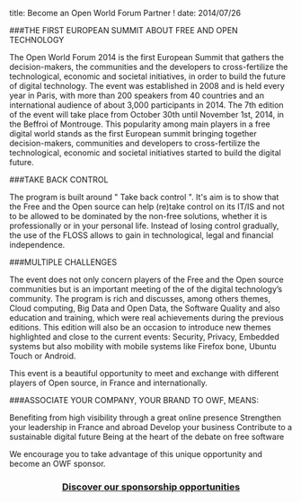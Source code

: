 title: Become an Open World Forum Partner !
date: 2014/07/26


###THE FIRST EUROPEAN SUMMIT ABOUT FREE AND OPEN TECHNOLOGY


The Open World Forum 2014 is the first European Summit that gathers the decision-makers, the communities and the developers to cross-fertilize the technological, economic and societal initiatives, in order to build the future of digital technology. The event was established in 2008 and is held every year in Paris, with more than 200 speakers from 40 countries and an international audience of about 3,000 participants in 2014. The 7th edition of the event will take place from October 30th until November 1st, 2014, in the Beffroi of Montrouge. This popularity among main players in a free digital world stands as the first European summit bringing together decision-makers, communities and developers to cross-fertilize the technological, economic and societal initiatives started to build the digital future.


###TAKE BACK CONTROL


The program is built around " Take back control ". It's aim is to show that the Free and the Open source can help (re)take control on its IT/IS and not to be allowed to be dominated by the non-free solutions, whether it is professionally or in your personal life. Instead of losing control gradually, the use of the FLOSS allows to gain in technological, legal and financial independence.


###MULTIPLE CHALLENGES


The event does not only concern players of the Free and the Open source communities but is an important meeting of the of the digital technology’s community. The program is rich and discusses, among others themes, Cloud computing, Big Data and Open Data, the Software Quality and also education and training, which were real achievements during the previous editions. This edition will also be an occasion to introduce new themes highlighted and close to the current events: Security, Privacy, Embedded systems but also mobility with mobile systems like Firefox bone, Ubuntu Touch or Android.

This event is a beautiful opportunity to meet and exchange with different players of Open source, in France and internationally.


###ASSOCIATE YOUR COMPANY, YOUR BRAND TO OWF, MEANS:


Benefiting from high visibility through a great online presence
Strengthen your leadership in France and abroad
Develop your business
Contribute to a sustainable digital future
Being at the heart of the debate on free software

We encourage you to take advantage of this unique opportunity and become an OWF sponsor.

### <p align="center"><a href="/static/Documents/Sponsoring opportunities 2014.pdf" target="_blank"> Discover our sponsorship opportunities </a> </p>
